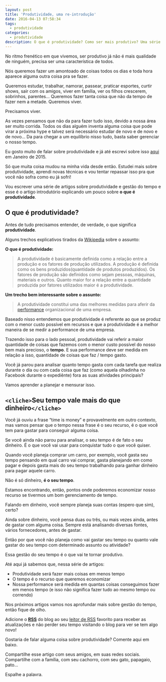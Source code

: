 ```yaml
---
layout: post
title: 'Produtividade, uma re-introdução'
date: 2016-04-13 07:58:34
tags:
  - produtividade
categories:
  - produtividade
description: O que é produtividade? Como ser mais produtivo? Uma série de artigos com dicas sobre produtividade e gestão do tempo.
---
```


No ritmo frenético em que vivemos, ser produtivo já não é mais qualidade de ninguém, precisa ser uma característica de todos.

Nós queremos fazer um amontoado de coisas todos os dias e toda hora aparece alguma outra coisa pra se fazer.

Queremos estudar, trabalhar, namorar, passear, praticar esportes, curtir shows, sair com os amigos, viver em família, ver os filhos crescerem, sobrinhos, parentes...<!--more--> Queremos fazer tanta coisa que não da tempo de fazer nem a metade. Queremos viver.

Precisamos viver.

As vezes pensamos que não da para fazer tudo isso, devido a nossa área ser muito corrida. Todos os dias alguém inventa alguma coisa que pode virar a próxima hype e talvez será necessário estudar de novo e de novo e de novo... Da para chegar a um equilíbrio nisso tudo, basta saber gerenciar o nosso tempo.

Eu gosto muito de falar sobre produtividade e já até escrevi sobre isso [aqui](/posts/como-ser-mais-produtivo/) em Janeiro de 2015.

Só que muita coisa mudou na minha vida desde então. Estudei mais sobre produtividade, aprendi novas técnicas e vou tentar repassar isso pra que você não sofra como eu já sofri!

Vou escrever uma série de artigos sobre produtividade e gestão do tempo e esse é o artigo introdutório explicando um pouco sobre **o que é produtividade**.

## O que é produtividade?

Antes de tudo precisamos entender, de verdade, o que significa **produtividade**.

Alguns trechos explicativos tirados da [Wikipedia](https://pt.wikipedia.org/wiki/Produtividade) sobre o assunto:

**O que é produtividade:**

> A produtividade é basicamente definida como a relação entre a produção e os fatores de produção utilizados. A produção é definida como os bens produzidos(quantidade de produtos produzidos). Os fatores de produção são definidos como sejam pessoas, máquinas, materiais e outros. Quanto maior for a relação entre a quantidade produzida por fatores utilizados maior é a produtividade.

**Um trecho bem interessante sobre o assunto:**

> A produtividade constitui uma das melhores medidas para aferir da [performance](https://pt.wikipedia.org/wiki/Performance) organizacional de uma empresa.

Baseado nisso entendemos que produtividade é referente ao que se produz com o menor custo possível em recursos e que a produtividade é a melhor maneira de se medir a performance de uma empresa.

Trazendo isso para o lado pessoal, produtividade vai referir a maior quantidade de coisas que fazemos com o menor custo possível do nosso bem mais precioso, o **tempo**. E sua performance deve ser medida em relação a isso, quantidade de coisas que faz / tempo gasto.

Você já parou para analisar quanto tempo gasta com cada tarefa que realiza durante o dia ou com cada coisa que faz (como aquela olhadinha no Facebook durante o expediênte) fora as suas atividades principais?

Vamos aprender a planejar e mensurar isso.

## `<cliche>`Seu tempo vale mais do que dinheiro`</cliche>`

Você já ouviu a frase “time is money” e provavelmente em outro contexto, mas vamos pensar que o tempo nessa frase é o seu recurso, é o que você tem para gastar para conseguir alguma coisa.

Se você ainda não parou para analisar, o seu tempo é de fato o seu dinheiro. É o que você vai usar para conquistar tudo o que você quiser.

Quando você planeja comprar um carro, por exemplo, você gasta seu tempo pensando em qual carro vai comprar, gasta planejando em como pagar e depois gasta mais do seu tempo trabalhando para ganhar dinheiro para pagar aquele carro.

Não é só dinheiro, **é o seu tempo**.

Estamos encontrando, então, pontos onde poderemos economizar nosso recurso se tivermos um bom gerenciamento de tempo.

Falando em dinheiro, você sempre planeja suas contas (espero que sim), certo?

Ainda sobre dinheiro, você pensa duas ou três, ou mais vezes ainda, antes de gastar com alguma coisa. Sempre está analisando diversas fontes, vários fornecedores, antes de gastar.

Então por que você não planeja como vai gastar seu tempo ou quanto vale gastar do seu tempo com determinado assunto ou atividade?

Essa gestão do seu tempo é o que vai te tornar produtivo.

Até aqui já sabemos que,  nessa série de artigos:

* Produtividade será fazer mais coisas em menos tempo
* O tempo é o recurso que queremos economizar
* Nossa performance será medida em quantas coisas conseguimos fazer em menos tempo (e isso não significa fazer tudo ao mesmo tempo ou correndo)

Nos próximos artigos vamos nos aprofundar mais sobre gestão do tempo, então fique de olho.

Adicione o [**RSS**](http://woliveiras.com.br/atom.xml) do blog ao seu [leitor de RSS](feedly.com) favorito para receber as atualizações e não perder seu tempo visitando o blog para ver se tem algo novo!

Gostaria de falar alguma coisa sobre produtividade? Comente aqui em baixo.

Compartilhe esse artigo com seus amigos, em suas redes sociais. Compartilhe com a família, com seu cachorro, com seu gato, papagaio, pato…

Espalhe a palavra.
